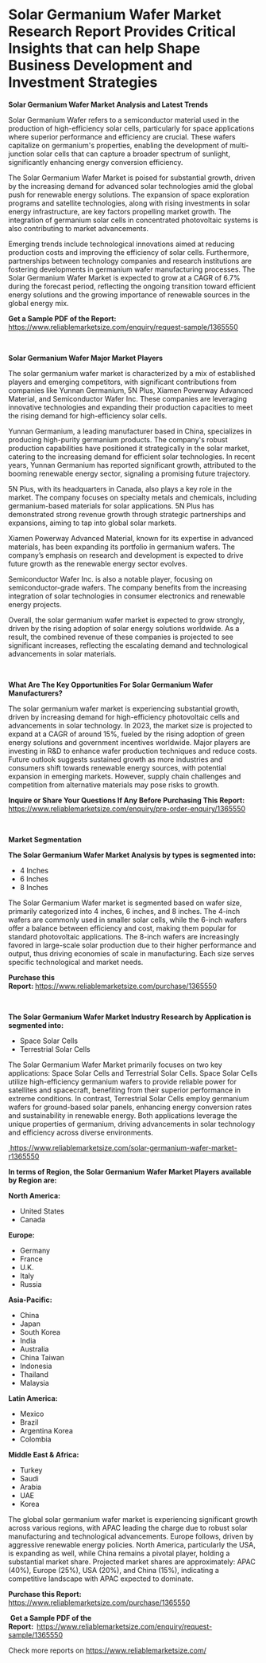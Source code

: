 <p><h1>Solar Germanium Wafer Market Research Report Provides Critical Insights that can help Shape Business Development and Investment Strategies</h1></p><p><strong>Solar Germanium Wafer Market Analysis and Latest Trends</strong></p>
<p><p>Solar Germanium Wafer refers to a semiconductor material used in the production of high-efficiency solar cells, particularly for space applications where superior performance and efficiency are crucial. These wafers capitalize on germanium's properties, enabling the development of multi-junction solar cells that can capture a broader spectrum of sunlight, significantly enhancing energy conversion efficiency.</p><p>The Solar Germanium Wafer Market is poised for substantial growth, driven by the increasing demand for advanced solar technologies amid the global push for renewable energy solutions. The expansion of space exploration programs and satellite technologies, along with rising investments in solar energy infrastructure, are key factors propelling market growth. The integration of germanium solar cells in concentrated photovoltaic systems is also contributing to market advancements.</p><p>Emerging trends include technological innovations aimed at reducing production costs and improving the efficiency of solar cells. Furthermore, partnerships between technology companies and research institutions are fostering developments in germanium wafer manufacturing processes. The Solar Germanium Wafer Market is expected to grow at a CAGR of 6.7% during the forecast period, reflecting the ongoing transition toward efficient energy solutions and the growing importance of renewable sources in the global energy mix.</p></p>
<p><strong>Get a Sample PDF of the Report:&nbsp;</strong> <a href="https://www.reliablemarketsize.com/enquiry/request-sample/1365550?utm_campaign=2773&utm_medium=2&utm_source=Github&utm_content=ia&utm_term=22032025&utm_id=solar-germanium-wafer">https://www.reliablemarketsize.com/enquiry/request-sample/1365550</a></p>
<p>&nbsp;</p>
<p><strong>Solar Germanium Wafer Major Market Players</strong></p>
<p><p>The solar germanium wafer market is characterized by a mix of established players and emerging competitors, with significant contributions from companies like Yunnan Germanium, 5N Plus, Xiamen Powerway Advanced Material, and Semiconductor Wafer Inc. These companies are leveraging innovative technologies and expanding their production capacities to meet the rising demand for high-efficiency solar cells.</p><p>Yunnan Germanium, a leading manufacturer based in China, specializes in producing high-purity germanium products. The company's robust production capabilities have positioned it strategically in the solar market, catering to the increasing demand for efficient solar technologies. In recent years, Yunnan Germanium has reported significant growth, attributed to the booming renewable energy sector, signaling a promising future trajectory.</p><p>5N Plus, with its headquarters in Canada, also plays a key role in the market. The company focuses on specialty metals and chemicals, including germanium-based materials for solar applications. 5N Plus has demonstrated strong revenue growth through strategic partnerships and expansions, aiming to tap into global solar markets.</p><p>Xiamen Powerway Advanced Material, known for its expertise in advanced materials, has been expanding its portfolio in germanium wafers. The company’s emphasis on research and development is expected to drive future growth as the renewable energy sector evolves.</p><p>Semiconductor Wafer Inc. is also a notable player, focusing on semiconductor-grade wafers. The company benefits from the increasing integration of solar technologies in consumer electronics and renewable energy projects.</p><p>Overall, the solar germanium wafer market is expected to grow strongly, driven by the rising adoption of solar energy solutions worldwide. As a result, the combined revenue of these companies is projected to see significant increases, reflecting the escalating demand and technological advancements in solar materials.</p></p>
<p>&nbsp;</p>
<p><strong>What Are The Key Opportunities For Solar Germanium Wafer Manufacturers?</strong></p>
<p><p>The solar germanium wafer market is experiencing substantial growth, driven by increasing demand for high-efficiency photovoltaic cells and advancements in solar technology. In 2023, the market size is projected to expand at a CAGR of around 15%, fueled by the rising adoption of green energy solutions and government incentives worldwide. Major players are investing in R&D to enhance wafer production techniques and reduce costs. Future outlook suggests sustained growth as more industries and consumers shift towards renewable energy sources, with potential expansion in emerging markets. However, supply chain challenges and competition from alternative materials may pose risks to growth.</p></p>
<p><strong>Inquire or Share Your Questions If Any Before Purchasing This Report:</strong> <a href="https://www.reliablemarketsize.com/enquiry/pre-order-enquiry/1365550?utm_campaign=2773&utm_medium=2&utm_source=Github&utm_content=ia&utm_term=22032025&utm_id=solar-germanium-wafer">https://www.reliablemarketsize.com/enquiry/pre-order-enquiry/1365550</a></p>
<p>&nbsp;</p>
<p><strong>Market Segmentation</strong></p>
<p><strong>The Solar Germanium Wafer Market Analysis by types is segmented into:</strong></p>
<p><ul><li>4 Inches</li><li>6 Inches</li><li>8 Inches</li></ul></p>
<p><p>The Solar Germanium Wafer market is segmented based on wafer size, primarily categorized into 4 inches, 6 inches, and 8 inches. The 4-inch wafers are commonly used in smaller solar cells, while the 6-inch wafers offer a balance between efficiency and cost, making them popular for standard photovoltaic applications. The 8-inch wafers are increasingly favored in large-scale solar production due to their higher performance and output, thus driving economies of scale in manufacturing. Each size serves specific technological and market needs.</p></p>
<p><strong>Purchase this Report:&nbsp;</strong><a href="https://www.reliablemarketsize.com/purchase/1365550?utm_campaign=2773&utm_medium=2&utm_source=Github&utm_content=ia&utm_term=22032025&utm_id=solar-germanium-wafer">https://www.reliablemarketsize.com/purchase/1365550</a></p>
<p>&nbsp;</p>
<p><strong>The Solar Germanium Wafer Market Industry Research by Application is segmented into:</strong></p>
<p><ul><li>Space Solar Cells</li><li>Terrestrial Solar Cells</li></ul></p>
<p><p>The Solar Germanium Wafer Market primarily focuses on two key applications: Space Solar Cells and Terrestrial Solar Cells. Space Solar Cells utilize high-efficiency germanium wafers to provide reliable power for satellites and spacecraft, benefiting from their superior performance in extreme conditions. In contrast, Terrestrial Solar Cells employ germanium wafers for ground-based solar panels, enhancing energy conversion rates and sustainability in renewable energy. Both applications leverage the unique properties of germanium, driving advancements in solar technology and efficiency across diverse environments.</p></p>
<p><a href="https://www.reliablemarketsize.com/solar-germanium-wafer-market-r1365550?utm_campaign=2773&utm_medium=2&utm_source=Github&utm_content=ia&utm_term=22032025&utm_id=solar-germanium-wafer">&nbsp;https://www.reliablemarketsize.com/solar-germanium-wafer-market-r1365550</a></p>
<p><strong>In terms of Region, the Solar Germanium Wafer Market Players available by Region are:</strong></p>
<p>
    <p> <strong> North America: </strong>
        <ul>
            <li>United States</li>
            <li>Canada</li>
        </ul>
        </p> 
    <p> <strong> Europe: </strong>
        <ul>
            <li>Germany</li>
            <li>France</li>
            <li>U.K.</li>
            <li>Italy</li>
            <li>Russia</li>
        </ul>
        </p> 
    <p> <strong> Asia-Pacific: </strong>
        <ul>
            <li>China</li>
            <li>Japan</li>
            <li>South Korea</li>
            <li>India</li>
            <li>Australia</li>
            <li>China Taiwan</li>
            <li>Indonesia</li>
            <li>Thailand</li>
            <li>Malaysia</li>
        </ul>
        </p> 
    <p> <strong> Latin America: </strong>
        <ul>
            <li>Mexico</li>
            <li>Brazil</li>
            <li>Argentina Korea</li>
            <li>Colombia</li>
        </ul>
        </p> 
    <p> <strong> Middle East & Africa: </strong>
        <ul>
            <li>Turkey</li>
            <li>Saudi</li>
            <li>Arabia</li>
            <li>UAE</li>
            <li>Korea</li>
        </ul>
    </p>
    </p>
<p><p>The global solar germanium wafer market is experiencing significant growth across various regions, with APAC leading the charge due to robust solar manufacturing and technological advancements. Europe follows, driven by aggressive renewable energy policies. North America, particularly the USA, is expanding as well, while China remains a pivotal player, holding a substantial market share. Projected market shares are approximately: APAC (40%), Europe (25%), USA (20%), and China (15%), indicating a competitive landscape with APAC expected to dominate.</p></p>
<p><strong>Purchase this Report: </strong><a href="https://www.reliablemarketsize.com/purchase/1365550?utm_campaign=2773&utm_medium=2&utm_source=Github&utm_content=ia&utm_term=22032025&utm_id=solar-germanium-wafer">https://www.reliablemarketsize.com/purchase/1365550</a></p>
<p>&nbsp;<strong>Get a Sample PDF of the Report:&nbsp;&nbsp;</strong><a href="https://www.reliablemarketsize.com/enquiry/request-sample/1365550?utm_campaign=2773&utm_medium=2&utm_source=Github&utm_content=ia&utm_term=22032025&utm_id=solar-germanium-wafer">https://www.reliablemarketsize.com/enquiry/request-sample/1365550</a></p>
<p><strong></strong></p>
<p>Check more reports on <a href="https://www.reliablemarketsize.com/?utm_campaign=2773&utm_medium=2&utm_source=Github&utm_content=ia&utm_term=22032025&utm_id=solar-germanium-wafer">https://www.reliablemarketsize.com/</a></p>